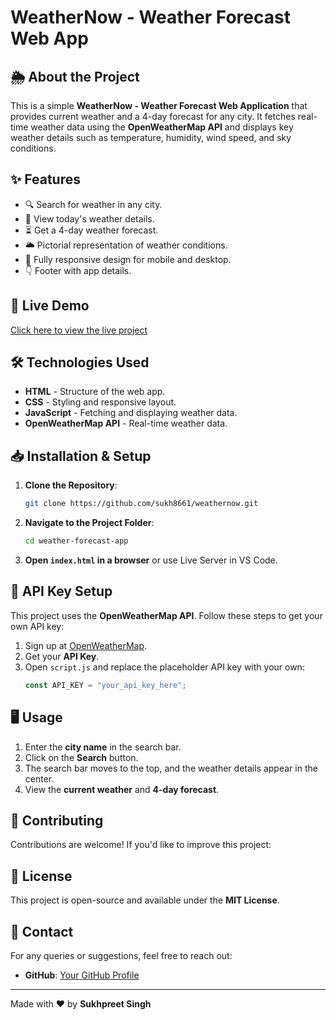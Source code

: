 # WeatherNow - Weather Forecast Web App

## 🌦 About the Project

This is a simple **WeatherNow - Weather Forecast Web Application** that provides current weather and a 4-day forecast for any city. It fetches real-time weather data using the **OpenWeatherMap API** and displays key weather details such as temperature, humidity, wind speed, and sky conditions.

## ✨ Features

- 🔍 Search for weather in any city.
- 📅 View today's weather details.
- ⏳ Get a 4-day weather forecast.
- 🌥️ Pictorial representation of weather conditions.
- 📱 Fully responsive design for mobile and desktop.
- 👇 Footer with app details.

## 🚀 Live Demo

[Click here to view the live project](https://weathernow-forecast.vercel.app)

## 🛠️ Technologies Used

- **HTML** - Structure of the web app.
- **CSS** - Styling and responsive layout.
- **JavaScript** - Fetching and displaying weather data.
- **OpenWeatherMap API** - Real-time weather data.

## 📥 Installation & Setup

1. **Clone the Repository**:
   ```sh
   git clone https://github.com/sukh8661/weathernow.git
   ```
2. **Navigate to the Project Folder**:
   ```sh
   cd weather-forecast-app
   ```
3. **Open ********`index.html`******** in a browser** or use Live Server in VS Code.

## 🔑 API Key Setup

This project uses the **OpenWeatherMap API**. Follow these steps to get your own API key:

1. Sign up at [OpenWeatherMap](https://openweathermap.org/api).
2. Get your **API Key**.
3. Open `script.js` and replace the placeholder API key with your own:
   ```js
   const API_KEY = "your_api_key_here";
   ```

## 🖥️ Usage

1. Enter the **city name** in the search bar.
2. Click on the **Search** button.
3. The search bar moves to the top, and the weather details appear in the center.
4. View the **current weather** and **4-day forecast**.

## 🤝 Contributing

Contributions are welcome! If you'd like to improve this project:

## 📜 License

This project is open-source and available under the **MIT License**.

## 📧 Contact

For any queries or suggestions, feel free to reach out:

- **GitHub**: [Your GitHub Profile](https://github.com/sukh8661)

---

Made with ❤️ by **Sukhpreet Singh**

